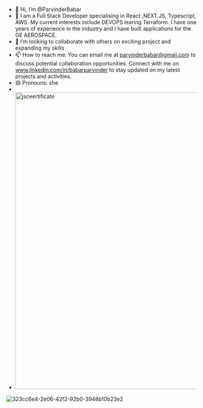 



- 👋 Hi, I’m @ParvinderBabar
- 🌱 I am a Full Stack Developer specialising in React ,NEXT.JS, Typescript, AWS. My current interests include DEVOPS learing Terraform. I have one years of experience in the industry and I have built applications for the GE AEROSPACE.
- 💞️ I’m looking to collaborate with others on exciting project and expanding my skills 
- 📫 How to reach me: You can email me at parvinderbabar@gmail.com to discuss potential collaboration opportunities.
      Connect with me on www.linkedin.com/in/babarparvinder to stay updated on my latest projects and activities.
- 😄 Pronouns: she
- 
- <img width="785" alt="jsceertificate" src="https://github.com/ParvinderBabar/ParvinderBabar/assets/125162844/dde3b189-76fb-4439-806d-a9534b9d58bc">
![323cc6e4-2e06-42f2-92b0-3948b10b23e2](https://github.com/ParvinderBabar/ParvinderBabar/assets/125162844/7fb87aab-16d0-4d9e-825a-ebcd1d5f657d)
<!---
ParvinderBabar/ParvinderBabar is a ✨ special ✨ repository because its `README.md` (this file) appears on your GitHub profile.
You can click the Preview link to take a look at your changes.
--->
